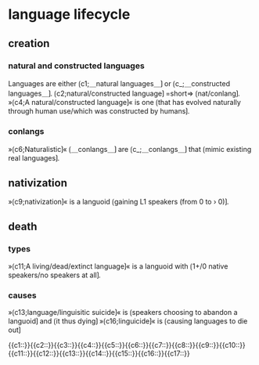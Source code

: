# language lifecycle

## creation

### natural and constructed languages

Languages are either ⟮c1;＿natural languages＿⟯ or ⟮c_;＿constructed languages＿⟯.
⟮c2;natural/constructed language⟯ =short=&gt; ⟮nat/conlang⟯.
»⟮c4;A natural/constructed language⟯« is one ⟮that has evolved naturally through human use/which was constructed by humans⟯.

### conlangs

»⟮c6;Naturalistic⟯« ⟮＿conlangs＿⟯ are ⟮c_;＿conlangs＿⟯ that ⟮mimic existing real languages⟯.

## nativization

»⟮c9;nativization⟯« is a languoid ⟮gaining L1 speakers (from 0 to › 0)⟯.

## death

### types

»⟮c11;A living/dead/extinct language⟯« is a languoid with ⟮1+/0 native speakers/no speakers at all⟯.

### causes

»⟮c13;language/linguisitic suicide⟯« is ⟮speakers choosing to abandon a languoid⟯ and ⟮it thus dying⟯
»⟮c16;linguicide⟯« is ⟮causing languages to die out⟯

<span class='cloze-dump'>{{c1::}}{{c2::}}{{c3::}}{{c4::}}{{c5::}}{{c6::}}{{c7::}}{{c8::}}{{c9::}}{{c10::}}{{c11::}}{{c12::}}{{c13::}}{{c14::}}{{c15::}}{{c16::}}{{c17::}}</span>
